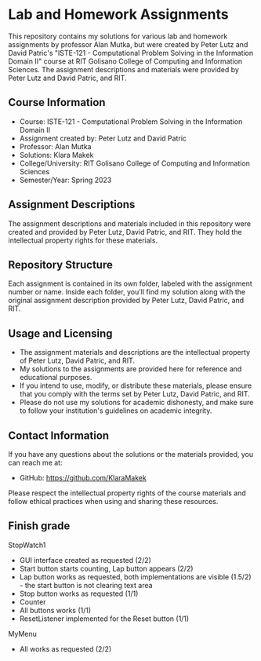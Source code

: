 # Lab and Homework Assignments

This repository contains my solutions for various lab and homework assignments by professor Alan Mutka, but were created by Peter Lutz and David Patric's "ISTE-121 - Computational Problem Solving in the Information Domain II" course at RIT Golisano College of Computing and Information Sciences. The assignment descriptions and materials were provided by Peter Lutz and David Patric, and RIT.

## Course Information

- Course: ISTE-121 - Computational Problem Solving in the Information Domain II
- Assignment created by: Peter Lutz and David Patric
- Professor: Alan Mutka
- Solutions: Klara Makek
- College/University: RIT Golisano College of Computing and Information Sciences
- Semester/Year: Spring 2023

## Assignment Descriptions

The assignment descriptions and materials included in this repository were created and provided by Peter Lutz, David Patric, and RIT. They hold the intellectual property rights for these materials.

## Repository Structure

Each assignment is contained in its own folder, labeled with the assignment number or name. Inside each folder, you'll find my solution along with the original assignment description provided by Peter Lutz, David Patric, and RIT.

## Usage and Licensing

- The assignment materials and descriptions are the intellectual property of Peter Lutz, David Patric, and RIT.
- My solutions to the assignments are provided here for reference and educational purposes.
- If you intend to use, modify, or distribute these materials, please ensure that you comply with the terms set by Peter Lutz, David Patric, and RIT.
- Please do not use my solutions for academic dishonesty, and make sure to follow your institution's guidelines on academic integrity.

## Contact Information

If you have any questions about the solutions or the materials provided, you can reach me at:
- GitHub: https://github.com/KlaraMakek

Please respect the intellectual property rights of the course materials and follow ethical practices when using and sharing these resources.

## Finish grade

StopWatch1

- GUI interface created as requested (2/2)
- Start button starts counting, Lap button appears (2/2)
- Lap button works as requested, both implementations are visible (1.5/2) -  the start button is not clearing text area
- Stop button works as requested (1/1)
- Counter
- All buttons works (1/1)
- ResetListener implemented for the Reset button (1/1)
  
MyMenu
- All works as requested (2/2)
